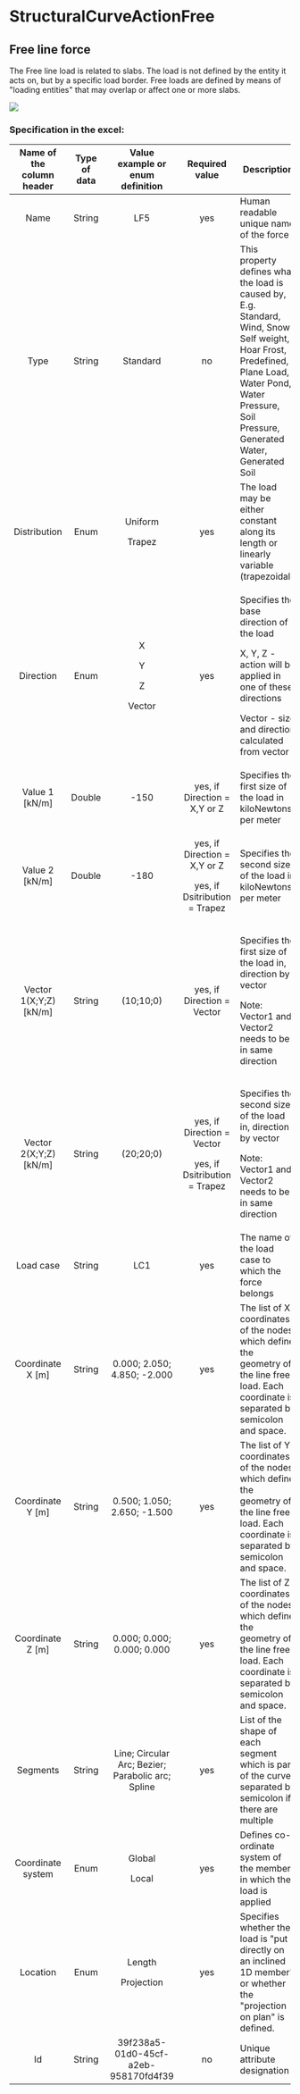 # StructuralCurveActionFree

## Free line force

The Free line load is related to slabs. The load is not defined by the entity it acts on, but by a specific load border. Free loads are defined by means of "loading entities" that may overlap or affect one or more slabs.

![](../.gitbook/assets/39\_structuralcurveactionfree1.png)

### Specification in the excel:

| **Name of the column header** | **Type of data** |            **Value example or enum definition**            |                               **Required value**                               | **Description**                                                                                                                                                                                          |
| :---------------------------: | :--------------: | :--------------------------------------------------------: | :----------------------------------------------------------------------------: | -------------------------------------------------------------------------------------------------------------------------------------------------------------------------------------------------------- |
|              Name             |      String      |                             LF5                            |                                       yes                                      | Human readable unique name of the force                                                                                                                                                                  |
|              Type             |      String      |                          Standard                          |                                       no                                       | This property defines what the load is caused by, E.g. Standard, Wind, Snow, Self weight, Hoar Frost, Predefined, Plane Load, Water Pond, Water Pressure, Soil Pressure, Generated Water, Generated Soil |
|          Distribution         |       Enum       |             <p>Uniform</p><p></p><p>Trapez</p>             |                                       yes                                      | The load may be either constant along its length or linearly variable (trapezoidal).                                                                                                                     |
|           Direction           |       Enum       | <p>X</p><p></p><p>Y</p><p></p><p>Z</p><p></p><p>Vector</p> |                                       yes                                      | <p>Specifies the base direction of the load</p><p>X, Y, Z - action will be applied in one of these directions</p><p>Vector - size and direction calculated from vector</p>                               |
|        Value 1 \[kN/m]        |      Double      |                            -150                            |                          yes, if Direction = X,Y or Z                          | Specifies the first size of the load in kiloNewtons per meter                                                                                                                                            |
|        Value 2 \[kN/m]        |      Double      |                            -180                            | <p>yes, if Direction = X,Y or Z</p><p></p><p>yes, if Dsitribution = Trapez</p> | Specifies the second size of the load in kiloNewtons per meter                                                                                                                                           |
|    Vector 1(X;Y;Z) \[kN/m]    |      String      |                          (10;10;0)                         |                           yes, if Direction = Vector                           | <p>Specifies the first size of the load in, direction by vector</p><p>Note: Vector1 and Vector2 needs to be in same direction</p>                                                                        |
|    Vector 2(X;Y;Z) \[kN/m]    |      String      |                          (20;20;0)                         |  <p>yes, if Direction = Vector</p><p></p><p>yes, if Dsitribution = Trapez</p>  | <p>Specifies the second size of the load in, direction by vector</p><p>Note: Vector1 and Vector2 needs to be in same direction</p>                                                                       |
|           Load case           |      String      |                             LC1                            |                                       yes                                      | The name of the load case to which the force belongs                                                                                                                                                     |
|       Coordinate X \[m]       |      String      |                 0.000; 2.050; 4.850; -2.000                |                                       yes                                      | The list of X coordinates of the nodes which define the geometry of the line free load. Each coordinate is separated by semicolon and space.                                                             |
|       Coordinate Y \[m]       |      String      |                 0.500; 1.050; 2.650; -1.500                |                                       yes                                      | The list of Y coordinates of the nodes which define the geometry of the line free load. Each coordinate is separated by semicolon and space.                                                             |
|       Coordinate Z \[m]       |      String      |                 0.000; 0.000; 0.000; 0.000                 |                                       yes                                      | The list of Z coordinates of the nodes which define the geometry of the line free load. Each coordinate is separated by semicolon and space.                                                             |
|            Segments           |      String      |      Line; Circular Arc; Bezier; Parabolic arc; Spline     |                                       yes                                      | List of the shape of each segment which is part of the curve, separated by semicolon if there are multiple                                                                                               |
|       Coordinate system       |       Enum       |                  <p>Global</p><p>Local</p>                 |                                       yes                                      | Defines co-ordinate system of the member in which the load is applied                                                                                                                                    |
|            Location           |       Enum       |               <p>Length</p><p>Projection</p>               |                                       yes                                      | Specifies whether the load is "put directly on an inclined 1D member" or whether the "projection on plan" is defined.                                                                                    |
|               Id              |      String      |            39f238a5-01d0-45cf-a2eb-958170fd4f39            |                                       no                                       | Unique attribute designation                                                                                                                                                                             |
